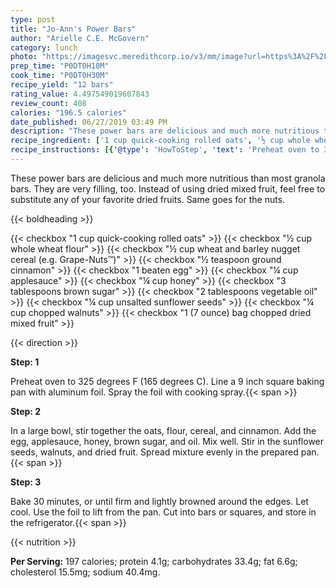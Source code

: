 ```yaml
---
type: post
title: "Jo-Ann's Power Bars"
author: "Arielle C.E. McGovern"
category: lunch
photo: "https://imagesvc.meredithcorp.io/v3/mm/image?url=https%3A%2F%2Fimages.media-allrecipes.com%2Fuserphotos%2F1787021.jpg"
prep_time: "P0DT0H10M"
cook_time: "P0DT0H30M"
recipe_yield: "12 bars"
rating_value: 4.497549019607843
review_count: 408
calories: "196.5 calories"
date_published: 06/27/2019 03:49 PM
description: "These power bars are delicious and much more nutritious than most granola bars. They are very filling, too. Instead of using dried mixed fruit, feel free to substitute any of your favorite dried fruits. Same goes for the nuts."
recipe_ingredient: ['1 cup quick-cooking rolled oats', '½ cup whole wheat flour', '½ cup wheat and barley nugget cereal (e.g. Grape-Nuts™)', '½ teaspoon ground cinnamon', '1 beaten egg', '¼ cup applesauce', '¼ cup honey', '3 tablespoons brown sugar', '2 tablespoons vegetable oil', '¼ cup unsalted sunflower seeds', '¼ cup chopped walnuts', '1 (7 ounce) bag chopped dried mixed fruit']
recipe_instructions: [{'@type': 'HowToStep', 'text': 'Preheat oven to 325 degrees F (165 degrees C).  Line a 9 inch square baking pan with aluminum foil.  Spray the foil with cooking spray.\n'}, {'@type': 'HowToStep', 'text': 'In a large bowl, stir together the oats, flour, cereal, and cinnamon.  Add the egg, applesauce, honey, brown sugar, and oil.  Mix well.  Stir in the sunflower seeds, walnuts, and dried fruit.  Spread mixture evenly in the prepared pan.\n'}, {'@type': 'HowToStep', 'text': 'Bake 30 minutes, or until firm and lightly browned around the edges.  Let cool.  Use the foil to lift from the pan. Cut into bars or squares, and store in the refrigerator.\n'}]
---
```


These power bars are delicious and much more nutritious than most granola bars. They are very filling, too. Instead of using dried mixed fruit, feel free to substitute any of your favorite dried fruits. Same goes for the nuts. 

{{< boldheading >}}

{{< checkbox "1 cup quick-cooking rolled oats" >}}
{{< checkbox "½ cup whole wheat flour" >}}
{{< checkbox "½ cup wheat and barley nugget cereal (e.g. Grape-Nuts™)" >}}
{{< checkbox "½ teaspoon ground cinnamon" >}}
{{< checkbox "1  beaten egg" >}}
{{< checkbox "¼ cup applesauce" >}}
{{< checkbox "¼ cup honey" >}}
{{< checkbox "3 tablespoons brown sugar" >}}
{{< checkbox "2 tablespoons vegetable oil" >}}
{{< checkbox "¼ cup unsalted sunflower seeds" >}}
{{< checkbox "¼ cup chopped walnuts" >}}
{{< checkbox "1 (7 ounce) bag chopped dried mixed fruit" >}}


{{< direction >}}

**Step: 1**

Preheat oven to 325 degrees F (165 degrees C).  Line a 9 inch square baking pan with aluminum foil.  Spray the foil with cooking spray.{{< span >}}

**Step: 2**

In a large bowl, stir together the oats, flour, cereal, and cinnamon.  Add the egg, applesauce, honey, brown sugar, and oil.  Mix well.  Stir in the sunflower seeds, walnuts, and dried fruit.  Spread mixture evenly in the prepared pan.{{< span >}}

**Step: 3**

Bake 30 minutes, or until firm and lightly browned around the edges.  Let cool.  Use the foil to lift from the pan. Cut into bars or squares, and store in the refrigerator.{{< span >}}

{{< nutrition >}}

**Per Serving:** 197 calories; protein 4.1g; carbohydrates 33.4g; fat 6.6g; cholesterol 15.5mg; sodium 40.4mg.